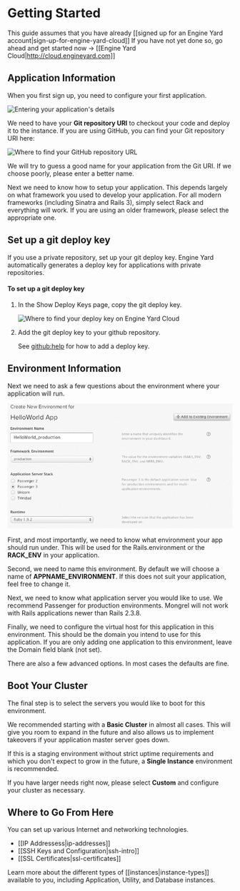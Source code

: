 # Getting Started

This guide assumes that you have already [[signed up for an Engine Yard account|sign-up-for-engine-yard-cloud]] If you have not yet done so, go ahead and get started now -> [[Engine Yard Cloud|http://cloud.engineyard.com]]

## Application Information

When you first sign up, you need to configure your first application. 

![Entering your application's details](images/1sm.png)

We need to have your **Git repository URI** to checkout your code and deploy it to the instance. If you are using GitHub, you can find your Git repository URI here:

![Where to find your GitHub repository URL](images/2sm.png)

We will try to guess a good name for your application from the Git URI. If we choose poorly, please enter a better name. 

Next we need to know how to setup your application. This depends largely on what framework you used to develop your application. For all modern frameworks (including Sinatra and Rails 3), simply select Rack and everything will work. If you are using an older framework, please select the appropriate one. 

## Set up a git deploy key

If you use a private repository, set up your git deploy key. Engine Yard automatically generates a deploy key for applications with private repositories. 

#### To set up a git deploy key

1. In the Show Deploy Keys page, copy the git deploy key.

    ![Where to find your deploy key on Engine Yard Cloud](images/3sm.png)

2. Add the git deploy key to your github repository. 

    See [github:help](http://help.github.com/deploy-keys) for how to add a deploy key.

## Environment Information

Next we need to ask a few questions about the environment where your application will run.

![New environment setup](images/5sm.png)

First, and most importantly, we need to know what environment your app should run under. This will be used for the Rails.environment or the **RACK_ENV** in your application. 

Second, we need to name this environment. By default we will choose a name of **APPNAME_ENVIRONMENT**. If this does not suit your application, feel free to change it. 

Next, we need to know what application server you would like to use. We recommend Passenger for production environments.  Mongrel will not work with Rails applications newer than Rails 2.3.8.

Finally, we need to configure the virtual host for this application in this environment. This should be the domain you intend to use for this application. If you are only adding one application to this environment, leave the Domain field blank (not set). 

There are also a few advanced options. In most cases the defaults are fine.

## Boot Your Cluster

The final step is to select the servers you would like to boot for this environment. 

We recommended starting with a **Basic Cluster** in almost all cases. This will give you room to expand in the future and also allows us to implement takeovers if your application master server goes down. 

If this is a staging environment without strict uptime requirements and which you don't expect to grow in the future, a **Single Instance** environment is recommended.

If you have larger needs right now, please select **Custom** and configure your cluster as necessary. 

## Where to Go From Here

You can set up various Internet and networking technologies.

  * [[IP Addressess|ip-addresses]]
  * [[SSH Keys and Configuration|ssh-intro]]
  * [[SSL Certificates|ssl-certificates]]

Learn more about the different types of [[instances|instance-types]] available to you, including Application, Utility, and Database instances.
